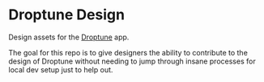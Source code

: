 # Droptune Design
Design assets for the [Droptune](https://github.com/Shpigford/droptune) app.

The goal for this repo is to give designers the ability to contribute to the design of Droptune without needing to jump through insane processes for local dev setup just to help out.
